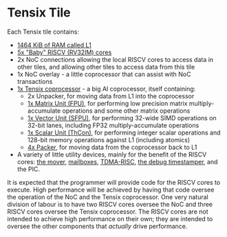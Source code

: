 # Tensix Tile

Each Tensix tile contains:
  * [1464 KiB of RAM called L1](L1.md)
  * [5x "Baby" RISCV (RV32IM) cores](BabyRISCV/README.md)
  * 2x NoC connections allowing the local RISCV cores to access data in other tiles, and allowing other tiles to access data from this tile
  * 1x NoC overlay - a little coprocessor that can assist with NoC transactions
  * [1x Tensix coprocessor](TensixCoprocessor/README.md) - a big AI coprocessor, itself containing:
    * 2x Unpacker, for moving data from L1 into the coprocessor
    * [1x Matrix Unit (FPU)](TensixCoprocessor/MatrixUnit.md), for performing low precision matrix multiply-accumulate operations and some other matrix operations
    * [1x Vector Unit (SFPU)](TensixCoprocessor/VectorUnit.md), for performing 32-wide SIMD operations on 32-bit lanes, including FP32 multiply-accumulate operations
    * [1x Scalar Unit (ThCon)](TensixCoprocessor/ScalarUnit.md), for performing integer scalar operations and 128-bit memory operations against L1 (including atomics)
    * [4x Packer](TensixCoprocessor/Packers/README.md), for moving data from the coprocessor back to L1
  * A variety of little utility devices, mainly for the benefit of the RISCV cores: [the mover](Mover.md), [mailboxes](BabyRISCV/Mailboxes.md), [TDMA-RISC](TDMA-RISC.md), [the debug timestamper](DebugTimestamper.md), and the PIC.

It is expected that the programmer will provide code for the RISCV cores to execute. High performance will be achieved by having that code oversee the operation of the NoC and the Tensix coprocessor. One very natural division of labour is to have two RISCV cores oversee the NoC and three RISCV cores oversee the Tensix coprocessor. The RISCV cores are not intended to achieve high performance on their own; they are intended to oversee the other components that _actually_ drive performance.
